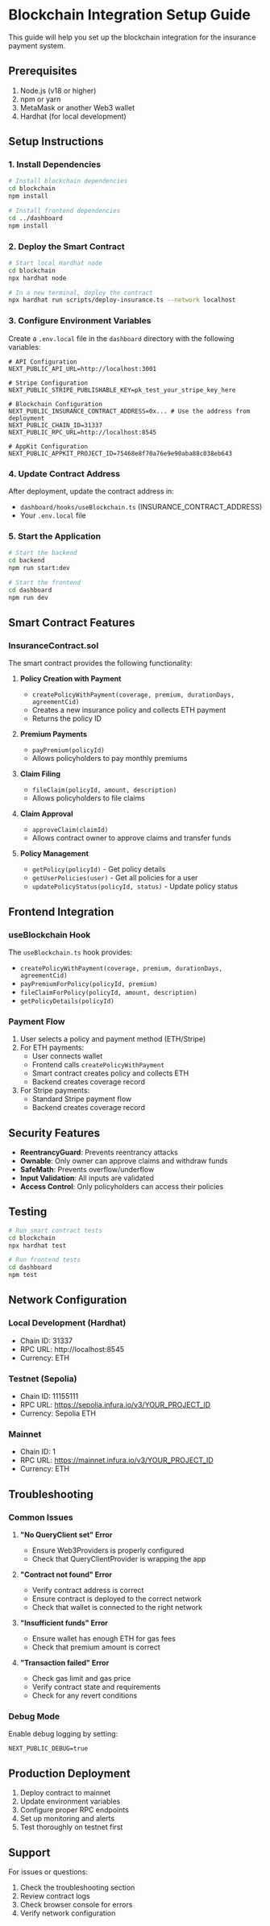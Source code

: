 # Blockchain Integration Setup Guide

This guide will help you set up the blockchain integration for the insurance payment system.

## Prerequisites

1. Node.js (v18 or higher)
2. npm or yarn
3. MetaMask or another Web3 wallet
4. Hardhat (for local development)

## Setup Instructions

### 1. Install Dependencies

```bash
# Install blockchain dependencies
cd blockchain
npm install

# Install frontend dependencies
cd ../dashboard
npm install
```

### 2. Deploy the Smart Contract

```bash
# Start local Hardhat node
cd blockchain
npx hardhat node

# In a new terminal, deploy the contract
npx hardhat run scripts/deploy-insurance.ts --network localhost
```

### 3. Configure Environment Variables

Create a `.env.local` file in the `dashboard` directory with the following variables:

```env
# API Configuration
NEXT_PUBLIC_API_URL=http://localhost:3001

# Stripe Configuration
NEXT_PUBLIC_STRIPE_PUBLISHABLE_KEY=pk_test_your_stripe_key_here

# Blockchain Configuration
NEXT_PUBLIC_INSURANCE_CONTRACT_ADDRESS=0x... # Use the address from deployment
NEXT_PUBLIC_CHAIN_ID=31337
NEXT_PUBLIC_RPC_URL=http://localhost:8545

# AppKit Configuration
NEXT_PUBLIC_APPKIT_PROJECT_ID=75468e8f70a76e9e90aba88c038eb643
```

### 4. Update Contract Address

After deployment, update the contract address in:

- `dashboard/hooks/useBlockchain.ts` (INSURANCE_CONTRACT_ADDRESS)
- Your `.env.local` file

### 5. Start the Application

```bash
# Start the backend
cd backend
npm run start:dev

# Start the frontend
cd dashboard
npm run dev
```

## Smart Contract Features

### InsuranceContract.sol

The smart contract provides the following functionality:

1. **Policy Creation with Payment**
   - `createPolicyWithPayment(coverage, premium, durationDays, agreementCid)`
   - Creates a new insurance policy and collects ETH payment
   - Returns the policy ID

2. **Premium Payments**
   - `payPremium(policyId)`
   - Allows policyholders to pay monthly premiums

3. **Claim Filing**
   - `fileClaim(policyId, amount, description)`
   - Allows policyholders to file claims

4. **Claim Approval**
   - `approveClaim(claimId)`
   - Allows contract owner to approve claims and transfer funds

5. **Policy Management**
   - `getPolicy(policyId)` - Get policy details
   - `getUserPolicies(user)` - Get all policies for a user
   - `updatePolicyStatus(policyId, status)` - Update policy status

## Frontend Integration

### useBlockchain Hook

The `useBlockchain.ts` hook provides:

- `createPolicyWithPayment(coverage, premium, durationDays, agreementCid)`
- `payPremiumForPolicy(policyId, premium)`
- `fileClaimForPolicy(policyId, amount, description)`
- `getPolicyDetails(policyId)`

### Payment Flow

1. User selects a policy and payment method (ETH/Stripe)
2. For ETH payments:
   - User connects wallet
   - Frontend calls `createPolicyWithPayment`
   - Smart contract creates policy and collects ETH
   - Backend creates coverage record
3. For Stripe payments:
   - Standard Stripe payment flow
   - Backend creates coverage record

## Security Features

- **ReentrancyGuard**: Prevents reentrancy attacks
- **Ownable**: Only owner can approve claims and withdraw funds
- **SafeMath**: Prevents overflow/underflow
- **Input Validation**: All inputs are validated
- **Access Control**: Only policyholders can access their policies

## Testing

```bash
# Run smart contract tests
cd blockchain
npx hardhat test

# Run frontend tests
cd dashboard
npm test
```

## Network Configuration

### Local Development (Hardhat)

- Chain ID: 31337
- RPC URL: http://localhost:8545
- Currency: ETH

### Testnet (Sepolia)

- Chain ID: 11155111
- RPC URL: https://sepolia.infura.io/v3/YOUR_PROJECT_ID
- Currency: Sepolia ETH

### Mainnet

- Chain ID: 1
- RPC URL: https://mainnet.infura.io/v3/YOUR_PROJECT_ID
- Currency: ETH

## Troubleshooting

### Common Issues

1. **"No QueryClient set" Error**
   - Ensure Web3Providers is properly configured
   - Check that QueryClientProvider is wrapping the app

2. **"Contract not found" Error**
   - Verify contract address is correct
   - Ensure contract is deployed to the correct network
   - Check that wallet is connected to the right network

3. **"Insufficient funds" Error**
   - Ensure wallet has enough ETH for gas fees
   - Check that premium amount is correct

4. **"Transaction failed" Error**
   - Check gas limit and gas price
   - Verify contract state and requirements
   - Check for any revert conditions

### Debug Mode

Enable debug logging by setting:

```env
NEXT_PUBLIC_DEBUG=true
```

## Production Deployment

1. Deploy contract to mainnet
2. Update environment variables
3. Configure proper RPC endpoints
4. Set up monitoring and alerts
5. Test thoroughly on testnet first

## Support

For issues or questions:

1. Check the troubleshooting section
2. Review contract logs
3. Check browser console for errors
4. Verify network configuration
